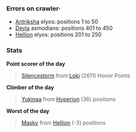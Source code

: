 ### Errors on crawler·
- [Antriksha](/#/ranking/Antriksha) elyos: positions 1 to 50
- [Deyla](/#/ranking/Deyla) asmodians: positions 401 to 450
- [Hellion](/#/ranking/Hellion) elyos: positions 201 to 250


### Stats

**Point scorer of the day**
>[Silencestorm](/#/character/Loki/831835) from [Loki](/#/ranking/Loki)  (2611) Honor Points


**Climber of the day**
>[Yukinaa](/#/character/Hyperion/151498) from [Hyperion](/#/ranking/Hyperion)  (36) positions


**Worst of the day**
>[Masky](/#/character/Hellion/241168) from [Hellion](/#/ranking/Hellion)  (-3) positions


